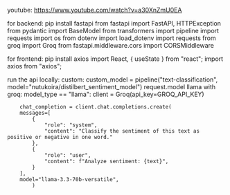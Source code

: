 youtube: https://www.youtube.com/watch?v=a30XnZmU0EA

for backend:
pip install fastapi
from fastapi import FastAPI, HTTPException
from pydantic import BaseModel
from transformers import pipeline
import requests
import os
from dotenv import load_dotenv
import requests
from groq import Groq
from fastapi.middleware.cors import CORSMiddleware

for frontend:
pip install axios
import React, { useState } from "react";
import axios from "axios";

run the api locally: 
custom:
custom_model = pipeline("text-classification", model="nutukoira/distilbert_sentiment_model")
request.model
llama with groq:
model_type == "llama":
        client = Groq(api_key=GROQ_API_KEY)
        
        chat_completion = client.chat.completions.create(
        messages=[
            {
                "role": "system",
                "content": "Classify the sentiment of this text as positive or negative in one word."
            },
            {
                "role": "user",
                "content": f"Analyze sentiment: {text}",
            }
        ],
        model="llama-3.3-70b-versatile",
            )
